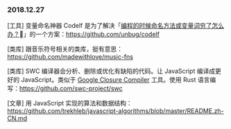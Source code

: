 ### 2018.12.27

[工具] 变量命名神器 Codelf 是为了解决「[编程的时候命名方法或变量词穷了怎么办？](https://www.zhihu.com/question/27097399/answer/78619944)」的一个方案：<https://github.com/unbug/codelf>

[类库] 跟音乐符号相关的类库，挺有意思：<https://github.com/madewithlove/music-fns>

[类库] SWC 编译器会分析、删除或优化有缺陷的代码。让 JavaScript 编译成更好的 JavaScript。类似于 [Google Closure Compiler](https://github.com/google/closure-compiler) 工具。使用 Rust 语言编写：<https://github.com/swc-project/swc>

[文章] 用 JavaScript 实现的算法和数据结构：<https://github.com/trekhleb/javascript-algorithms/blob/master/README.zh-CN.md>


